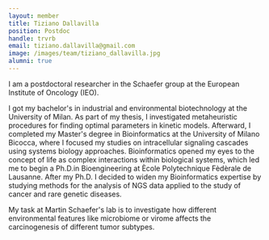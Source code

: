 ```yaml
---
layout: member
title: Tiziano Dallavilla
position: Postdoc
handle: trvrb
email: tiziano.dallavilla@gmail.com
image: /images/team/tiziano_dallavilla.jpg
alumni: true
---
```


I am a postdoctoral researcher in the Schaefer group at the European Institute of Oncology (IEO). 

I got my bachelor's in industrial and environmental biotechnology at the University of Milan. As part of my thesis, I investigated metaheuristic procedures for finding optimal parameters in kinetic models. Afterward, I completed my Master's degree in Bioinformatics at the University of Milano Bicocca, where I focused my studies on intracellular signaling cascades using systems biology approaches. Bioinformatics opened my eyes to the concept of life as complex interactions within biological systems, which led me to begin a Ph.D.in Bioengineering at Ècole Polytechnique Fèdèrale de Lausanne. After my Ph.D. I decided to widen my Bioinformatics expertise by studying methods for the analysis of NGS data applied to the study of cancer and rare genetic diseases. 

My task at Martin Schaefer's lab is to investigate how different environmental features like microbiome or virome affects the carcinogenesis of different tumor subtypes.
